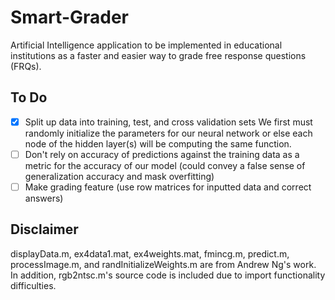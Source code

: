 # Smart-Grader
Artificial Intelligence application to be implemented in educational institutions as a faster and easier way to grade free response questions (FRQs).

 ## To Do	
- [x] Split up data into training, test, and cross validation sets	We first must randomly initialize the parameters for our neural network or else each node of the hidden layer(s) will be computing the same function.
- [ ] Don't rely on accuracy of predictions against the training data as a metric for the accuracy of our model (could convey a false sense of generalization accuracy and mask overfitting)	
- [ ] Make grading feature (use row matrices for inputted data and correct answers)

## Disclaimer
displayData.m, ex4data1.mat, ex4weights.mat, fmincg.m, predict.m, processImage.m, and randInitializeWeights.m are from Andrew Ng's work. In addition, rgb2ntsc.m's source code is included due to import functionality difficulties.
